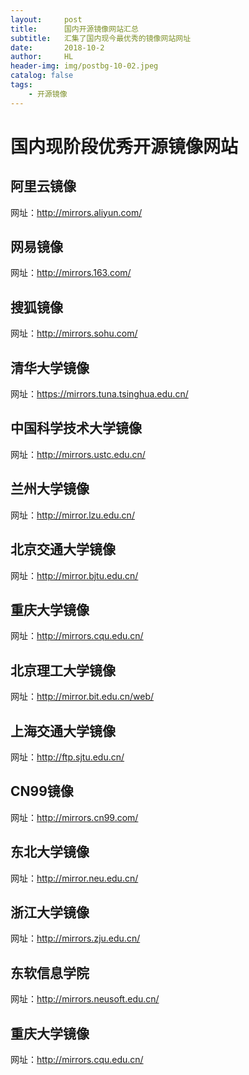 ```yaml
---
layout:     post
title:      国内开源镜像网站汇总
subtitle:   汇集了国内现今最优秀的镜像网站网址
date:       2018-10-2
author:     HL
header-img: img/postbg-10-02.jpeg
catalog: false
tags:
    - 开源镜像
---
```


#  国内现阶段优秀开源镜像网站


## 阿里云镜像

网址：<a href="http://mirrors.aliyun.com/" target="_blank">http://mirrors.aliyun.com/</a>

## 网易镜像

网址：<a href="http://mirrors.163.com/" target="_blank">http://mirrors.163.com/</a>

## 搜狐镜像

网址：<a href="http://mirrors.sohu.com/" target="_blank">http://mirrors.sohu.com/</a>

## 清华大学镜像

网址：<a href="https://mirrors.tuna.tsinghua.edu.cn/" target="_blank">https://mirrors.tuna.tsinghua.edu.cn/</a>

## 中国科学技术大学镜像

网址：<a href="http://mirrors.ustc.edu.cn/" target="_blank">http://mirrors.ustc.edu.cn/</a>

## 兰州大学镜像

网址：<a href="http://mirror.lzu.edu.cn/" target="_blank">http://mirror.lzu.edu.cn/</a>

## 北京交通大学镜像

网址：<a href="http://mirror.bjtu.edu.cn/" target="_blank">http://mirror.bjtu.edu.cn/</a>

## 重庆大学镜像

网址：<a href="http://mirrors.cqu.edu.cn/" target="_blank">http://mirrors.cqu.edu.cn/</a>

## 北京理工大学镜像

网址：<a href="http://mirror.bit.edu.cn/web/" target="_blank">http://mirror.bit.edu.cn/web/</a>

## 上海交通大学镜像

网址：<a href="http://ftp.sjtu.edu.cn/" target="_blank">http://ftp.sjtu.edu.cn/</a>

## CN99镜像

网址：<a href="http://mirrors.cn99.com/" target="_blank">http://mirrors.cn99.com/</a>


## 东北大学镜像

网址：<a href="http://mirror.neu.edu.cn/" target="_blank">http://mirror.neu.edu.cn/</a>

## 浙江大学镜像

网址：<a href="http://mirrors.zju.edu.cn/" target="_blank">http://mirrors.zju.edu.cn/</a>

## 东软信息学院

网址：<a href="http://mirrors.neusoft.edu.cn/" target="_blank">http://mirrors.neusoft.edu.cn/</a>

## 重庆大学镜像

网址：<a href="http://mirrors.cqu.edu.cn/" target="_blank">http://mirrors.cqu.edu.cn/</a>

